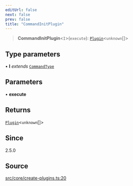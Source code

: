 ```yaml
---
editUrl: false
next: false
prev: false
title: "CommandInitPlugin"
---
```


> **CommandInitPlugin**\<`I`\>(`execute`): [`Plugin`](/v4/api/interfaces/plugin/)\<`unknown`[]\>

## Type parameters

• **I** *extends* [`CommandType`](/v4/api/enumerations/commandtype/)

## Parameters

• **execute**

## Returns

[`Plugin`](/v4/api/interfaces/plugin/)\<`unknown`[]\>

## Since

2.5.0

## Source

[src/core/create-plugins.ts:20](https://github.com/sern-handler/handler/blob/222ecd9b61ad0b94830a2a9444118f01e1b7d6cd/src/core/create-plugins.ts#L20)
